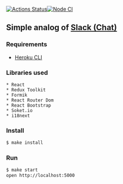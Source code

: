 [![Actions Status](https://github.com/DrannikovVladimir/frontend-project-lvl4/workflows/hexlet-check/badge.svg)](https://github.com/DrannikovVladimir/frontend-project-lvl4/actions)[![Node CI](https://github.com/DrannikovVladimir/frontend-project-lvl4/actions/workflows/nodejs.yml/badge.svg)](https://github.com/DrannikovVladimir/frontend-project-lvl4/actions/workflows/nodejs.yml)
   
## Simple analog of [Slack (Chat)](https://stark-savannah-34514.herokuapp.com/)   

### Requirements

* [Heroku CLI](https://devcenter.heroku.com/articles/heroku-cli)   

### Libraries used  

```
* React   
* Redux Toolkit   
* Formik   
* React Router Dom   
* React Bootstrap   
* Soket.io   
* i18next
```   

### Install   
```sh
$ make install
```   
   

### Run   
```sh
$ make start   
open http://localhost:5000
```
